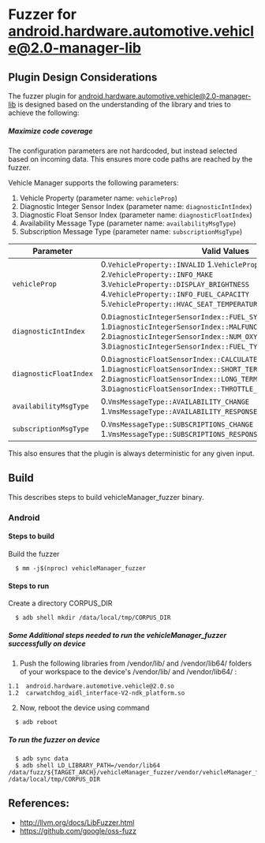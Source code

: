 # Fuzzer for android.hardware.automotive.vehicle@2.0-manager-lib

## Plugin Design Considerations
The fuzzer plugin for android.hardware.automotive.vehicle@2.0-manager-lib is
designed based on the understanding of the library and tries to achieve the following:

##### Maximize code coverage
The configuration parameters are not hardcoded, but instead selected based on
incoming data. This ensures more code paths are reached by the fuzzer.

Vehicle Manager supports the following parameters:
1. Vehicle Property (parameter name: `vehicleProp`)
2. Diagnostic Integer Sensor Index (parameter name: `diagnosticIntIndex`)
3. Diagnostic Float Sensor Index (parameter name: `diagnosticFloatIndex`)
4. Availability Message Type (parameter name: `availabilityMsgType`)
5. Subscription Message Type (parameter name: `subscriptionMsgType`)

| Parameter| Valid Values| Configured Value|
|------------- |-------------| ----- |
| `vehicleProp` | 0.`VehicleProperty::INVALID` 1.`VehicleProperty::HVAC_FAN_SPEED` 2.`VehicleProperty::INFO_MAKE` 3.`VehicleProperty::DISPLAY_BRIGHTNESS`  4.`VehicleProperty::INFO_FUEL_CAPACITY` 5.`VehicleProperty::HVAC_SEAT_TEMPERATURE`| Value obtained from FuzzedDataProvider |
| `diagnosticIntIndex`   | 0.`DiagnosticIntegerSensorIndex::FUEL_SYSTEM_STATUS` 1.`DiagnosticIntegerSensorIndex::MALFUNCTION_INDICATOR_LIGHT_ON` 2.`DiagnosticIntegerSensorIndex::NUM_OXYGEN_SENSORS_PRESENT` 3.`DiagnosticIntegerSensorIndex::FUEL_TYPE`  | Value obtained from FuzzedDataProvider |
| `diagnosticFloatIndex`   | 0.`DiagnosticFloatSensorIndex::CALCULATED_ENGINE_LOAD` 1.`DiagnosticFloatSensorIndex::SHORT_TERM_FUEL_TRIM_BANK1` 2.`DiagnosticFloatSensorIndex::LONG_TERM_FUEL_TRIM_BANK1` 3.`DiagnosticFloatSensorIndex::THROTTLE_POSITION`  | Value obtained from FuzzedDataProvider |
| `availabilityMsgType`   | 0.`VmsMessageType::AVAILABILITY_CHANGE` 1.`VmsMessageType::AVAILABILITY_RESPONSE` | Value obtained from FuzzedDataProvider |
| `subscriptionMsgType`   | 0.`VmsMessageType::SUBSCRIPTIONS_CHANGE` 1.`VmsMessageType::SUBSCRIPTIONS_RESPONSE` | Value obtained from FuzzedDataProvider |

This also ensures that the plugin is always deterministic for any given input.

## Build

This describes steps to build vehicleManager_fuzzer binary.

### Android

#### Steps to build
Build the fuzzer
```
  $ mm -j$(nproc) vehicleManager_fuzzer
```

#### Steps to run
Create a directory CORPUS_DIR
```
  $ adb shell mkdir /data/local/tmp/CORPUS_DIR
```

##### Some Additional steps needed to run the vehicleManager_fuzzer successfully on device

1. Push the following libraries from /vendor/lib/ and /vendor/lib64/ folders of your workspace to the device's /vendor/lib/ and /vendor/lib64/ :
```
1.1  android.hardware.automotive.vehicle@2.0.so
1.2  carwatchdog_aidl_interface-V2-ndk_platform.so
```
2. Now, reboot the device using command
```
  $ adb reboot
```

##### To run the fuzzer on device
```
  $ adb sync data
  $ adb shell LD_LIBRARY_PATH=/vendor/lib64 /data/fuzz/${TARGET_ARCH}/vehicleManager_fuzzer/vendor/vehicleManager_fuzzer /data/local/tmp/CORPUS_DIR
```

## References:
 * http://llvm.org/docs/LibFuzzer.html
 * https://github.com/google/oss-fuzz
